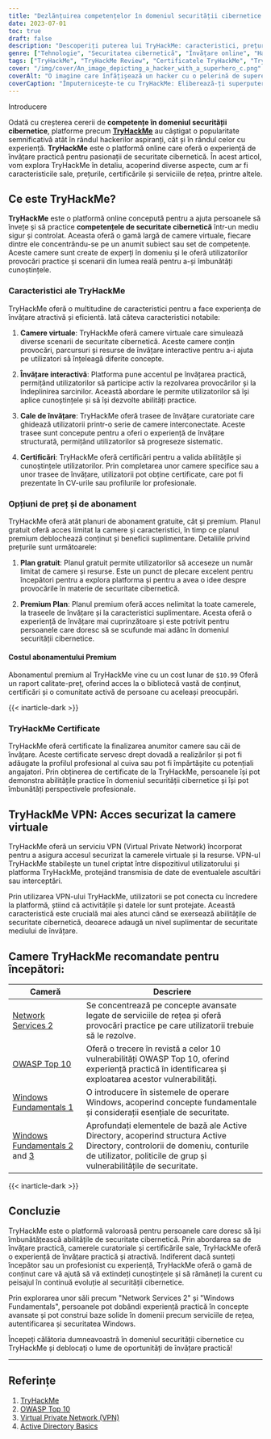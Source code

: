 ```yaml
---
title: "Dezlănțuirea competențelor în domeniul securității cibernetice: O analiză a TryHackMe"
date: 2023-07-01
toc: true
draft: false
description: "Descoperiți puterea lui TryHackMe: caracteristici, prețuri, certificări, servicii de rețea și multe altele, oferindu-vă posibilitatea de a stăpâni abilitățile de securitate cibernetică."
genre: ["Tehnologie", "Securitatea cibernetică", "Învățare online", "Hacking etic", "Securitatea rețelelor", "Laboratoare virtuale", "Certificări", "Trasee de învățare", "Experiență practică", "TryHackMe Review"]
tags: ["TryHackMe", "TryHackMe Review", "Certificatele TryHackMe", "TryHackMe Prețuri", "TryHackMe Servicii de rețea 2", "Abonament TryHackMe", "TryHackMe Bypass de autentificare", "TryHackMe Includerea de fișiere", "TryHackMe OWASP Top 10 Walkthrough", "TryHackMe VPN", "TryHackMe Windows Fundamentals 1", "TryHackMe Active Directory", "TryHackMe Bazele Active Directory", "TryHackMe Răspunsuri", "TryHackMe Linux Fundamentele Linux Partea 3", "TryHackMe Logo", "TryHackMe Mitre", "TryHackMe Splunk", "TryHackMe Injecție SQL", "TryHackMe Suport", "TryHackMe Instrumente de informații despre amenințări", "TryHackMe Încărcați vulnerabilitățile TryHackMe", "TryHackMe Walking o aplicație", "TryHackMe Windows Fundamentals 2", "TryHackMe Windows Fundamentals 3", "TryHackMe Blue", "TryHackMe Blue Walkthrough"]
cover: "/img/cover/An_image_depicting_a_hacker_with_a_superhero_c.png"
coverAlt: "O imagine care înfățișează un hacker cu o pelerină de supererou, simbolizând împuternicirea obținută prin intermediul formării în domeniul securității cibernetice oferite de TryHackMe."
coverCaption: "Împuternicește-te cu TryHackMe: Eliberează-ți superputerile de securitate cibernetică"
---
```

 Introducere

Odată cu creșterea cererii de **competențe în domeniul securității cibernetice**, platforme precum [**TryHackMe**](https://tryhackme.com/signup?referrer=5f651e437af6815dfbc2ab56) au câștigat o popularitate semnificativă atât în rândul hackerilor aspiranți, cât și în rândul celor cu experiență. **TryHackMe** este o platformă online care oferă o experiență de învățare practică pentru pasionații de securitate cibernetică. În acest articol, vom explora TryHackMe în detaliu, acoperind diverse aspecte, cum ar fi caracteristicile sale, prețurile, certificările și serviciile de rețea, printre altele.

## Ce este TryHackMe?

**TryHackMe** este o platformă online concepută pentru a ajuta persoanele să învețe și să practice **competențele de securitate cibernetică** într-un mediu sigur și controlat. Aceasta oferă o gamă largă de camere virtuale, fiecare dintre ele concentrându-se pe un anumit subiect sau set de competențe. Aceste camere sunt create de experți în domeniu și le oferă utilizatorilor provocări practice și scenarii din lumea reală pentru a-și îmbunătăți cunoștințele.

### Caracteristici ale TryHackMe

TryHackMe oferă o multitudine de caracteristici pentru a face experiența de învățare atractivă și eficientă. Iată câteva caracteristici notabile:

1. **Camere virtuale**: TryHackMe oferă camere virtuale care simulează diverse scenarii de securitate cibernetică. Aceste camere conțin provocări, parcursuri și resurse de învățare interactive pentru a-i ajuta pe utilizatori să înțeleagă diferite concepte.

2. **Învățare interactivă**: Platforma pune accentul pe învățarea practică, permițând utilizatorilor să participe activ la rezolvarea provocărilor și la îndeplinirea sarcinilor. Această abordare le permite utilizatorilor să își aplice cunoștințele și să își dezvolte abilități practice.

3. **Cale de învățare**: TryHackMe oferă trasee de învățare curatoriate care ghidează utilizatorii printr-o serie de camere interconectate. Aceste trasee sunt concepute pentru a oferi o experiență de învățare structurată, permițând utilizatorilor să progreseze sistematic.

4. **Certificări**: TryHackMe oferă certificări pentru a valida abilitățile și cunoștințele utilizatorilor. Prin completarea unor camere specifice sau a unor trasee de învățare, utilizatorii pot obține certificate, care pot fi prezentate în CV-urile sau profilurile lor profesionale.

### Opțiuni de preț și de abonament

TryHackMe oferă atât planuri de abonament gratuite, cât și premium. Planul gratuit oferă acces limitat la camere și caracteristici, în timp ce planul premium deblochează conținut și beneficii suplimentare. Detaliile privind prețurile sunt următoarele:

1. **Plan gratuit**: Planul gratuit permite utilizatorilor să acceseze un număr limitat de camere și resurse. Este un punct de plecare excelent pentru începători pentru a explora platforma și pentru a avea o idee despre provocările în materie de securitate cibernetică.

2. **Premium Plan**: Planul premium oferă acces nelimitat la toate camerele, la traseele de învățare și la caracteristici suplimentare. Acesta oferă o experiență de învățare mai cuprinzătoare și este potrivit pentru persoanele care doresc să se scufunde mai adânc în domeniul securității cibernetice.

#### Costul abonamentului Premium

Abonamentul premium al TryHackMe vine cu un cost lunar de `$10.99` Oferă un raport calitate-preț, oferind acces la o bibliotecă vastă de conținut, certificări și o comunitate activă de persoane cu aceleași preocupări.

{{< inarticle-dark >}}

### TryHackMe Certificate

TryHackMe oferă certificate la finalizarea anumitor camere sau căi de învățare. Aceste certificate servesc drept dovadă a realizărilor și pot fi adăugate la profilul profesional al cuiva sau pot fi împărtășite cu potențiali angajatori. Prin obținerea de certificate de la TryHackMe, persoanele își pot demonstra abilitățile practice în domeniul securității cibernetice și își pot îmbunătăți perspectivele profesionale.

## TryHackMe VPN: Acces securizat la camere virtuale

TryHackMe oferă un serviciu VPN (Virtual Private Network) încorporat pentru a asigura accesul securizat la camerele virtuale și la resurse. VPN-ul TryHackMe stabilește un tunel criptat între dispozitivul utilizatorului și platforma TryHackMe, protejând transmisia de date de eventualele ascultări sau interceptări.

Prin utilizarea VPN-ului TryHackMe, utilizatorii se pot conecta cu încredere la platformă, știind că activitățile și datele lor sunt protejate. Această caracteristică este crucială mai ales atunci când se exersează abilitățile de securitate cibernetică, deoarece adaugă un nivel suplimentar de securitate mediului de învățare.

## Camere TryHackMe recomandate pentru începători:

| Cameră | Descriere |
|------------------------------------|------------------------------------------------------------------------------------------------------------------------------------------|
| [Network Services 2 ](https://tryhackme.com/room/networkservices2)                | Se concentrează pe concepte avansate legate de serviciile de rețea și oferă provocări practice pe care utilizatorii trebuie să le rezolve.                             |
| [OWASP Top 10](https://tryhackme.com/room/owasptop102021)           | Oferă o trecere în revistă a celor 10 vulnerabilități OWASP Top 10, oferind experiență practică în identificarea și exploatarea acestor vulnerabilități. | |
| [Windows Fundamentals 1  ](https://tryhackme.com/room/windowsfundamentals1xbx)           | O introducere în sistemele de operare Windows, acoperind concepte fundamentale și considerații esențiale de securitate.                       |
| [Windows Fundamentals 2](https://tryhackme.com/room/windowsfundamentals2x0x) and [3](https://tryhackme.com/room/windowsfundamentals3xzx)       | Aprofundați elementele de bază ale Active Directory, acoperind structura Active Directory, controlorii de domeniu, conturile de utilizator, politicile de grup și vulnerabilitățile de securitate.                    |


{{< inarticle-dark >}}

## Concluzie

TryHackMe este o platformă valoroasă pentru persoanele care doresc să își îmbunătățească abilitățile de securitate cibernetică. Prin abordarea sa de învățare practică, camerele curatoriale și certificările sale, TryHackMe oferă o experiență de învățare practică și atractivă. Indiferent dacă sunteți începător sau un profesionist cu experiență, TryHackMe oferă o gamă de conținut care vă ajută să vă extindeți cunoștințele și să rămâneți la curent cu peisajul în continuă evoluție al securității cibernetice.

Prin explorarea unor săli precum "Network Services 2" și "Windows Fundamentals", persoanele pot dobândi experiență practică în concepte avansate și pot construi baze solide în domenii precum serviciile de rețea, autentificarea și securitatea Windows.

Începeți călătoria dumneavoastră în domeniul securității cibernetice cu TryHackMe și deblocați o lume de oportunități de învățare practică!

______

## Referințe

1. [TryHackMe](https://tryhackme.com/signup?referrer=5f651e437af6815dfbc2ab56)
2. [OWASP Top 10](https://owasp.org/www-project-top-ten/)
3. [Virtual Private Network (VPN)](https://en.wikipedia.org/wiki/Virtual_private_network)
4. [Active Directory Basics](https://docs.microsoft.com/en-us/windows-server/identity/ad-ds/get-started/virtual-dc/active-directory-domain-services-overview)
